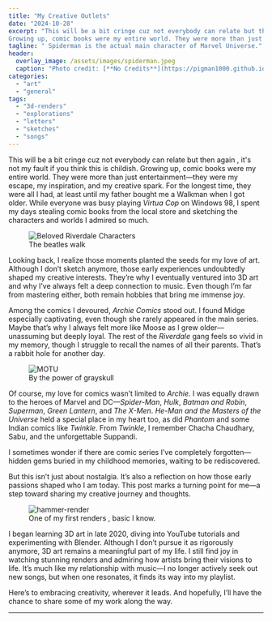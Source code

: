 ```yaml
---
title: "My Creative Outlets"
date: "2024-10-28"
excerpt: "This will be a bit cringe cuz not everybody can relate but then again , it's not my fault if you think this is childish. 
Growing up, comic books were my entire world. They were more than just entertainment—they were my escape, my inspiration, and my creative spark. For the longest time, they were all I had, at least until my father bought me a Walkman when I got older. While everyone was busy playing *Virtua Cop* on Windows 98, I spent my days stealing comic books from the local store and sketching the characters and worlds I admired so much."
tagline: " Spiderman is the actual main character of Marvel Universe."
header:
  overlay_image: /assets/images/spiderman.jpeg
  caption: "Photo credit: [**No Credits**](https://pigman1000.github.io/9101-292-003/art/general/my-creative-outlets/)"
categories: 
  - "art"
  - "general"
tags: 
  - "3d-renders"
  - "explorations"
  - "letters"
  - "sketches"
  - "songs"
---
```

This will be a bit cringe cuz not everybody can relate but then again , it's not my fault if you think this is childish. 
Growing up, comic books were my entire world. They were more than just entertainment—they were my escape, my inspiration, and my creative spark. For the longest time, they were all I had, at least until my father bought me a Walkman when I got older. While everyone was busy playing *Virtua Cop* on Windows 98, I spent my days stealing comic books from the local store and sketching the characters and worlds I admired so much.


<figure class="align-center">
  <img src="{{ site.url }}{{ site.baseurl }}/assets/images/comic-header.jpg" alt="Beloved Riverdale Characters">
  <figcaption>The beatles walk</figcaption>
</figure> 

Looking back, I realize those moments planted the seeds for my love of art. Although I don’t sketch anymore, those early experiences undoubtedly shaped my creative interests. They’re why I eventually ventured into 3D art and why I’ve always felt a deep connection to music. Even though I’m far from mastering either, both remain hobbies that bring me immense joy.

Among the comics I devoured, *Archie Comics* stood out. I found Midge especially captivating, even though she rarely appeared in the main series. Maybe that’s why I always felt more like Moose as I grew older—unassuming but deeply loyal. The rest of the *Riverdale* gang feels so vivid in my memory, though I struggle to recall the names of all their parents. That’s a rabbit hole for another day.

<figure class="align-center">
  <img src="{{ site.url }}{{ site.baseurl }}/assets/images/The_Secret_of_the_Sword_FilmPoster.jpg" alt="MOTU">
  <figcaption>By the power of grayskull</figcaption>
</figure> 

Of course, my love for comics wasn’t limited to *Archie*. I was equally drawn to the heroes of Marvel and DC—*Spider-Man*, *Hulk*, *Batman and Robin*, *Superman*, *Green Lantern*, and *The X-Men*. *He-Man and the Masters of the Universe* held a special place in my heart too, as did *Phantom* and some Indian comics like *Twinkle*. From *Twinkle*, I remember Chacha Chaudhary, Sabu, and the unforgettable Suppandi.

I sometimes wonder if there are comic series I’ve completely forgotten—hidden gems buried in my childhood memories, waiting to be rediscovered.

But this isn’t just about nostalgia. It’s also a reflection on how those early passions shaped who I am today. This post marks a turning point for me—a step toward sharing my creative journey and thoughts.


<figure class="align-center">
  <img src="{{ site.url }}{{ site.baseurl }}/assets/images/hammer.jpg" alt="hammer-render">
  <figcaption>One of my first renders , basic I know.</figcaption>
</figure> 

I began learning 3D art in late 2020, diving into YouTube tutorials and experimenting with Blender. Although I don’t pursue it as rigorously anymore, 3D art remains a meaningful part of my life. I still find joy in watching stunning renders and admiring how artists bring their visions to life. It’s much like my relationship with music—I no longer actively seek out new songs, but when one resonates, it finds its way into my playlist.

Here’s to embracing creativity, wherever it leads. And hopefully, I’ll have the chance to share some of my work along the way.

---
